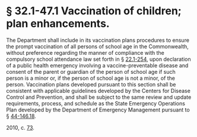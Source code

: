 # § 32.1-47.1 Vaccination of children; plan enhancements.

<p>The Department shall include in its vaccination plans procedures to ensure the prompt vaccination of all persons of school age in the Commonwealth, without preference regarding the manner of compliance with the compulsory school attendance law set forth in § <a href='http://law.lis.virginia.gov/vacode/22.1-254/'>22.1-254</a>, upon declaration of a public health emergency involving a vaccine-preventable disease and consent of the parent or guardian of the person of school age if such person is a minor or, if the person of school age is not a minor, of the person. Vaccination plans developed pursuant to this section shall be consistent with applicable guidelines developed by the Centers for Disease Control and Prevention, and shall be subject to the same review and update requirements, process, and schedule as the State Emergency Operations Plan developed by the Department of Emergency Management pursuant to § <a href='http://law.lis.virginia.gov/vacode/44-146.18/'>44-146.18</a>.</p><p>2010, c. <a href='http://lis.virginia.gov/cgi-bin/legp604.exe?101+ful+CHAP0073'>73</a>.</p>